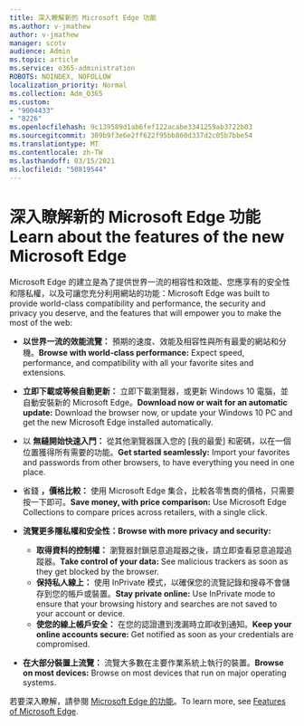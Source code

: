 ```yaml
---
title: 深入瞭解新的 Microsoft Edge 功能
ms.author: v-jmathew
author: v-jmathew
manager: scotv
audience: Admin
ms.topic: article
ms.service: o365-administration
ROBOTS: NOINDEX, NOFOLLOW
localization_priority: Normal
ms.collection: Adm_O365
ms.custom:
- "9004433"
- "8226"
ms.openlocfilehash: 9c139589d1ab6fef122acabe3341259ab3722b03
ms.sourcegitcommit: 309b9f3e6e2ff622f95bb860d337d2c05b7bbe54
ms.translationtype: MT
ms.contentlocale: zh-TW
ms.lasthandoff: 03/15/2021
ms.locfileid: "50819544"
---
```

# <a name="learn-about-the-features-of-the-new-microsoft-edge"></a><span data-ttu-id="b71ce-102">深入瞭解新的 Microsoft Edge 功能</span><span class="sxs-lookup"><span data-stu-id="b71ce-102">Learn about the features of the new Microsoft Edge</span></span>

<span data-ttu-id="b71ce-103">Microsoft Edge 的建立是為了提供世界一流的相容性和效能、您應享有的安全性和隱私權，以及可讓您充分利用網站的功能：</span><span class="sxs-lookup"><span data-stu-id="b71ce-103">Microsoft Edge was built to provide world-class compatibility and performance, the security and privacy you deserve, and the features that will empower you to make the most of the web:</span></span>

- <span data-ttu-id="b71ce-104">**以世界一流的效能流覽：** 預期的速度、效能及相容性與所有最愛的網站和分機。</span><span class="sxs-lookup"><span data-stu-id="b71ce-104">**Browse with world-class performance:** Expect speed, performance, and compatibility with all your favorite sites and extensions.</span></span>
- <span data-ttu-id="b71ce-105">**立即下載或等候自動更新：** 立即下載瀏覽器，或更新 Windows 10 電腦，並自動安裝新的 Microsoft Edge。</span><span class="sxs-lookup"><span data-stu-id="b71ce-105">**Download now or wait for an automatic update:** Download the browser now, or update your Windows 10 PC and get the new Microsoft Edge installed automatically.</span></span>
- <span data-ttu-id="b71ce-106">以 **無縫開始快速入門：** 從其他瀏覽器匯入您的 [我的最愛] 和密碼，以在一個位置獲得所有需要的功能。</span><span class="sxs-lookup"><span data-stu-id="b71ce-106">**Get started seamlessly:** Import your favorites and passwords from other browsers, to have everything you need in one place.</span></span>
- <span data-ttu-id="b71ce-107">省錢 **，價格比較：** 使用 Microsoft Edge 集合，比較各零售商的價格，只需要按一下即可。</span><span class="sxs-lookup"><span data-stu-id="b71ce-107">**Save money, with price comparison:** Use Microsoft Edge Collections to compare prices across retailers, with a single click.</span></span>
- <span data-ttu-id="b71ce-108">**流覽更多隱私權和安全性：**</span><span class="sxs-lookup"><span data-stu-id="b71ce-108">**Browse with more privacy and security:**</span></span>
  - <span data-ttu-id="b71ce-109">**取得資料的控制權：** 瀏覽器封鎖惡意追蹤器之後，請立即查看惡意追蹤追蹤器。</span><span class="sxs-lookup"><span data-stu-id="b71ce-109">**Take control of your data:** See malicious trackers as soon as they get blocked by the browser.</span></span>
  - <span data-ttu-id="b71ce-110">**保持私人線上：** 使用 InPrivate 模式，以確保您的流覽記錄和搜尋不會儲存到您的帳戶或裝置。</span><span class="sxs-lookup"><span data-stu-id="b71ce-110">**Stay private online:** Use InPrivate mode to ensure that your browsing history and searches are not saved to your account or device.</span></span>
  - <span data-ttu-id="b71ce-111">**使您的線上帳戶安全：** 在您的認證遭到洩漏時立即收到通知。</span><span class="sxs-lookup"><span data-stu-id="b71ce-111">**Keep your online accounts secure:** Get notified as soon as your credentials are compromised.</span></span>

- <span data-ttu-id="b71ce-112">**在大部分裝置上流覽：** 流覽大多數在主要作業系統上執行的裝置。</span><span class="sxs-lookup"><span data-stu-id="b71ce-112">**Browse on most devices:** Browse on most devices that run on major operating systems.</span></span>

<span data-ttu-id="b71ce-113">若要深入瞭解，請參閱 [Microsoft Edge 的功能](https://go.microsoft.com/fwlink/?linkid=2146817)。</span><span class="sxs-lookup"><span data-stu-id="b71ce-113">To learn more, see [Features of Microsoft Edge](https://go.microsoft.com/fwlink/?linkid=2146817).</span></span>
